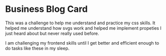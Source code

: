 # Business Blog Card

This was a challenge to help me understand and practice my css skills. It helped me understand how svgs work and helped me implement propeties I just heard about but never really used before.

I am challenging my frontend skills until I get better and efficient enough to do tasks like these in my sleep.
